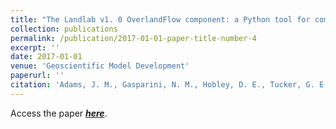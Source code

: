 ```yaml
---
title: "The Landlab v1. 0 OverlandFlow component: a Python tool for computing shallow-water flow across watersheds."
collection: publications
permalink: /publication/2017-01-01-paper-title-number-4
excerpt: ''
date: 2017-01-01
venue: 'Geoscientific Model Development'
paperurl: ''
citation: 'Adams, J. M., Gasparini, N. M., Hobley, D. E., Tucker, G. E., Hutton, E., <b>Nudurupati, S. S.</b>, & Istanbulluoglu, E. (2017). The Landlab v1. 0 OverlandFlow component: a Python tool for computing shallow-water flow across watersheds. Geoscientific Model Development, 10(4).'
---
```


Access the paper ***[here](http://saisiddu.github.io/files/JordanAdams_2016_GMD_LandlabOverlandflow_paper.pdf)***.
